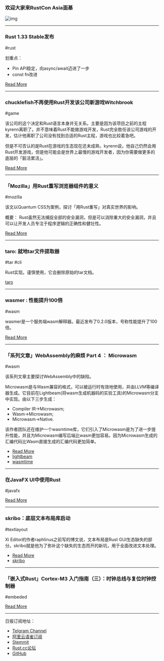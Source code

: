 ### 欢迎大家来RustCon Asia面基

![img](https://wx3.sinaimg.cn/mw690/71684decly1g0n484p4dsj20m80cqjso.jpg)

---

### Rust 1.33 Stable发布

#rust 

划重点：

- Pin API稳定，向async/await迈进了一步
- const fn改进

[Read More](https://blog.rust-lang.org/2019/02/28/Rust-1.33.0.html)

---

### chucklefish不再使用Rust开发该公司新游戏Witchbrook

#game

该公司的这个决定和Rust语言本身并无关系。主要是因为该项目之前的主程kyrenn离职了。并不意味着Rust不能做游戏开发，Rust完全胜任该公司游戏的开发，估计他离职了公司没有找到合适的Rust主程，游戏也比较着急吧。

但是不可否认的是Rust在游戏的生态现在还未成熟，kyrenn说，他自己仍然会用Rust开发游戏，但是他可能会是世界上最慢的游戏开发者，因为你需要做更多的底层的「脏活累活」。

[Read More](https://www.reddit.com/r/rust/comments/avwxq1/chucklefish_is_no_longer_using_rust_for_witchbrook/)

---

### 「Mozilla」用Rust重写浏览器组件的意义

#mozilla

该文以Quantum CSS为案例，探讨「用Rust重写」对真实世界的影响。

概要： Rust虽然无法捕捉全部的安全漏洞，但是可以消除重大的安全漏洞，并且可以让开发人员专注于程序逻辑的正确性和健壮性。

[Read More](https://hacks.mozilla.org/2019/02/rewriting-a-browser-component-in-rust/)

---

### taro: 就地tar文件提取器

#tar #cli

Rust实现。谨慎使用，它会删除原始的tar文档。

[taro](https://gitlab.com/antonok/taro)

---

### wasmer : 性能提升100倍

#wasm

wasmer是一个服务端wasm解释器。最近发布了0.2.0版本，号称性能提升了100倍。

[Read More](https://medium.com/wasmer/running-webassembly-100x-faster-%EF%B8%8F-a8237e9a372d)

---

### 「系列文章」WebAssembly的麻烦 Part 4 ： Microwasm

#wasm

该系列文章主要探讨WebAssembly中的缺陷。

Microwasm是与Wasm兼容的格式，可以被运行时有效地使用，并由LLVM等编译器生成。它目前在Lightbeam(将wasm生成机器码的实验工具)的Microwasm分支中实现。由以下三步生成：

- Compiler IR->Microwasm;
- Wasm->Microwasm;
- Microwasm->Native.

该作者团队还在维护一个wasmtime库，它们引入了Microwasm是为了进一步提升性能，并且为Microwasm编写后端比wasm更加容易。因为Microwasm生成的汇编代码比Wasm直接生成的汇编代码更加简单。

- [Read More](http://troubles.md/posts/microwasm/)
- [lightbeam](https://github.com/CraneStation/lightbeam)
- [wasmtime](https://github.com/CraneStation/wasmtime)

---

### 在JavaFX UI中使用Rust

#javafx

[Read More](https://astonbitecode.github.io/blog/post/rust-javafx/)

---

### skribo：底层文本布局库启动

#textlayout

Xi Editor的作者raphlinus之前写的博文说，文本布局是Rust GUI生态缺失的部分。skribo就是他为了弥补这个缺失的生态而开的新坑，用于全面改进文本处理。

- [Read More](https://raphlinus.github.io/rust/skribo/text/2019/02/27/text-layout-kickoff.html)
- [skribo](https://github.com/linebender/skribo)

---

### 「嵌入式Rust」Cortex-M3 入门指南（三）：时钟总线与复位时钟控制器 

#embeded

[Read More](https://zhuanlan.zhihu.com/p/57918979)

---

日报订阅地址：

- [Telgram Channel](https://t.me/rust_daily_news )
- [阿里云语雀订阅](https://www.yuque.com/chaosbot/rustnews)
- [Stemmit](https://steemit.com/@blackanger)
- [Rust.cc论坛](https://rust.cc)
- [GitHub](https://github.com/RustStudy/rust_daily_news)